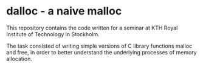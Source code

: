 # dalloc - a naive malloc
This repository contains the code written for a seminar at KTH Royal Institute of Technology in Stockholm.

The task consisted of writing simple versions of C library functions malloc and free, in order to better understand the underlying processes of memory allocation.
